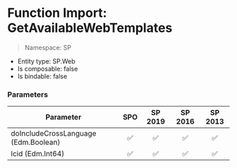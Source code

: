 # Function Import: GetAvailableWebTemplates

> Namespace: SP

- Entity type: SP.Web
- Is composable: false
- Is bindable: false

### Parameters

Parameter | SPO | SP 2019 | SP 2016 | SP 2013
----------|:---:|:-------:|:-------:|:-------:
doIncludeCrossLanguage (Edm.Boolean) | ✅ | ✅ | ✅ | ✅
lcid (Edm.Int64) | ✅ | ✅ | ✅ | ✅